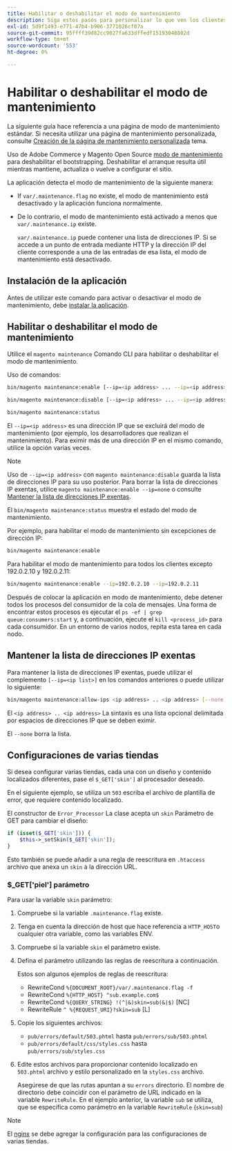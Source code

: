```yaml
---
title: Habilitar o deshabilitar el modo de mantenimiento
description: Siga estos pasos para personalizar lo que ven los clientes cuando la implementación de Adobe Commerce o de Magento Open Source está inactiva por motivos de mantenimiento.
exl-id: 5d9f1493-e771-47b4-b906-3771026cf07a
source-git-commit: 95ffff39d82cc9027fa633dffedf15193040802d
workflow-type: tm+mt
source-wordcount: '553'
ht-degree: 0%

---
```


# Habilitar o deshabilitar el modo de mantenimiento

La siguiente guía hace referencia a una página de modo de mantenimiento estándar. Si necesita utilizar una página de mantenimiento personalizada, consulte [Creación de la página de mantenimiento personalizada](../../upgrade/troubleshooting/maintenance-mode-options.md) tema.

Uso de Adobe Commerce y Magento Open Source [modo de mantenimiento](../../configuration/bootstrap/application-modes.md#maintenance-mode) para deshabilitar el bootstrapping. Deshabilitar el arranque resulta útil mientras mantiene, actualiza o vuelve a configurar el sitio.

La aplicación detecta el modo de mantenimiento de la siguiente manera:

* If `var/.maintenance.flag` no existe, el modo de mantenimiento está desactivado y la aplicación funciona normalmente.
* De lo contrario, el modo de mantenimiento está activado a menos que `var/.maintenance.ip` existe.

   `var/.maintenance.ip` puede contener una lista de direcciones IP. Si se accede a un punto de entrada mediante HTTP y la dirección IP del cliente corresponde a una de las entradas de esa lista, el modo de mantenimiento está desactivado.

## Instalación de la aplicación

Antes de utilizar este comando para activar o desactivar el modo de mantenimiento, debe [instalar la aplicación](../advanced.md).

## Habilitar o deshabilitar el modo de mantenimiento

Utilice el `magento maintenance` Comando CLI para habilitar o deshabilitar el modo de mantenimiento.

Uso de comandos:

```bash
bin/magento maintenance:enable [--ip=<ip address> ... --ip=<ip address>] | [ip=none]
```

```bash
bin/magento maintenance:disable [--ip=<ip address> ... --ip=<ip address>] | [ip=none]
```

```bash
bin/magento maintenance:status
```

El `--ip=<ip address>` es una dirección IP que se excluirá del modo de mantenimiento (por ejemplo, los desarrolladores que realizan el mantenimiento). Para eximir más de una dirección IP en el mismo comando, utilice la opción varias veces.

>[!NOTE]
>
>Uso de `--ip=<ip address>` con `magento maintenance:disable` guarda la lista de direcciones IP para su uso posterior. Para borrar la lista de direcciones IP exentas, utilice `magento maintenance:enable --ip=none` o consulte [Mantener la lista de direcciones IP exentas](#maintain-the-list-of-exempt-ip-addresses).

El `bin/magento maintenance:status` muestra el estado del modo de mantenimiento.

Por ejemplo, para habilitar el modo de mantenimiento sin excepciones de dirección IP:

```bash
bin/magento maintenance:enable
```

Para habilitar el modo de mantenimiento para todos los clientes excepto 192.0.2.10 y 192.0.2.11:

```bash
bin/magento maintenance:enable --ip=192.0.2.10 --ip=192.0.2.11
```

Después de colocar la aplicación en modo de mantenimiento, debe detener todos los procesos del consumidor de la cola de mensajes.
Una forma de encontrar estos procesos es ejecutar el `ps -ef | grep queue:consumers:start` y, a continuación, ejecute el `kill <process_id>` para cada consumidor. En un entorno de varios nodos, repita esta tarea en cada nodo.

## Mantener la lista de direcciones IP exentas

Para mantener la lista de direcciones IP exentas, puede utilizar el complemento `[--ip=<ip list>]` en los comandos anteriores o puede utilizar lo siguiente:

```bash
bin/magento maintenance:allow-ips <ip address> .. <ip address> [--none]
```

El `<ip address> .. <ip address>` La sintaxis es una lista opcional delimitada por espacios de direcciones IP que se deben eximir.

El `--none` borra la lista.

## Configuraciones de varias tiendas

<!-- To set up multiple stores, each with a different layout and localized content, create a skin for each and put it into `pub/errors/{name}` where `{name}` is the store code. To distinguish between stores and websites with the same instance, use `pub/errors/{type}-{name}` where `{type}` is either `store` or `website` and matches the `MAGE_RUN_TYPE` in your server configuration. Another option is to pass the `$_GET['skin']` parameter to the intended processor. This method requires a specific configuration on your server. -->
<!-- Replace the line below with the commented text after https://github.com/magento/magento2/pull/35095 is merged. -->

Si desea configurar varias tiendas, cada una con un diseño y contenido localizados diferentes, pase el `$_GET['skin']` al procesador deseado.

En el siguiente ejemplo, se utiliza un `503` escriba el archivo de plantilla de error, que requiere contenido localizado.

El constructor de `Error_Processor` La clase acepta un `skin` Parámetro de GET para cambiar el diseño:

```php
if (isset($_GET['skin'])) {
    $this->_setSkin($_GET['skin']);
}
```

Esto también se puede añadir a una regla de reescritura en `.htaccess` archivo que anexa un `skin` a la dirección URL.

### $_GET[&#39;piel&#39;] parámetro

Para usar la variable `skin` parámetro:

1. Compruebe si la variable `.maintenance.flag` existe.
1. Tenga en cuenta la dirección de host que hace referencia a `HTTP_HOST`o cualquier otra variable, como las variables ENV.
1. Compruebe si la variable `skin` el parámetro existe.
1. Defina el parámetro utilizando las reglas de reescritura a continuación.

   Estos son algunos ejemplos de reglas de reescritura:

   * RewriteCond `%{DOCUMENT_ROOT}/var/.maintenance.flag -f`
   * RewriteCond `%{HTTP_HOST} ^sub.example.com$`
   * RewriteCond `%{QUERY_STRING} !(^|&)skin=sub(&|$)` [NC]
   * RewriteRule `^ %{REQUEST_URI}?skin=sub` [L]

1. Copie los siguientes archivos:

   * `pub/errors/default/503.phtml` hasta `pub/errors/sub/503.phtml`
   * `pub/errors/default/css/styles.css` hasta `pub/errors/sub/styles.css`

1. Edite estos archivos para proporcionar contenido localizado en `503.phtml` archivo y estilo personalizado en la `styles.css` archivo.

   Asegúrese de que las rutas apuntan a su `errors` directorio. El nombre de directorio debe coincidir con el parámetro de URL indicado en la variable `RewriteRule`. En el ejemplo anterior, la variable `sub` se utiliza, que se especifica como parámetro en la variable `RewriteRule` (`skin=sub`)

>[!NOTE]
>
>El [nginx](../../configuration/multi-sites/ms-nginx.md) se debe agregar la configuración para las configuraciones de varias tiendas.
